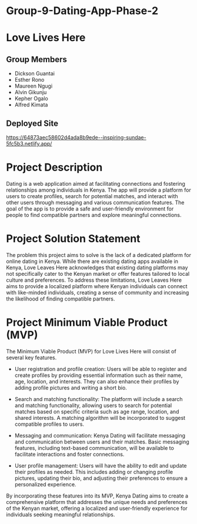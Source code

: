 # Group-9-Dating-App-Phase-2
# Love Lives Here

## Group Members
* Dickson Guantai
* Esther Rono
* Maureen Ngugi
* Alvin Gikunju
* Kepher Ogalo
* Alfred Kimata


## Deployed Site
https://64873aec58602d4ada8b9ede--inspiring-sundae-5fc5b3.netlify.app/

# Project Description
Dating is a web application aimed at facilitating connections and fostering relationships among individuals in Kenya.
The app will provide a platform for users to create profiles, search for potential matches, and interact with other users through messaging and various communication features. 
The goal of the app is to provide a safe and user-friendly environment for people to find compatible partners and explore meaningful connections.

# Project Solution Statement
The problem this project aims to solve is the lack of a dedicated platform for online dating in Kenya. While there are existing dating apps available in Kenya, Love Leaves Here acknowledges that existing dating platforms may not specifically cater to the Kenyan market or offer features tailored to local culture and preferences. 
To address these limitations, Love Leaves Here aims to provide a localized platform where Kenyan individuals can connect with like-minded individuals, creating a sense of community and increasing the likelihood of finding compatible partners.

# Project Minimum Viable Product (MVP)
The Minimum Viable Product (MVP) for Love Lives Here will consist of several key features. 

- User registration and profile creation: Users will be able to register and create profiles by providing essential information such as their name, age, location, and interests. They can also enhance their profiles by adding profile pictures and writing a short bio.

- Search and matching functionality: The platform will include a search and matching functionality, allowing users to search for potential matches based on specific criteria such as age range, location, and shared interests. A matching algorithm will be incorporated to suggest compatible profiles to users.

- Messaging and communication: Kenya Dating will facilitate messaging and communication between users and their matches. Basic messaging features, including text-based communication, will be available to facilitate interactions and foster connections.

- User profile management: Users will have the ability to edit and update their profiles as needed. This includes adding or changing profile pictures, updating their bio, and adjusting their preferences to ensure a personalized experience.

By incorporating these features into its MVP, Kenya Dating aims to create a comprehensive platform that addresses the unique needs and preferences of the Kenyan market, offering a localized and user-friendly experience for individuals seeking meaningful relationships.


